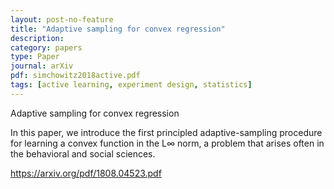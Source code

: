 ```yaml
---
layout: post-no-feature
title: "Adaptive sampling for convex regression"
description:
category: papers
type: Paper
journal: arXiv
pdf: simchowitz2018active.pdf
tags: [active learning, experiment design, statistics]
---
```


Adaptive sampling for convex regression

In this paper, we introduce the first principled adaptive-sampling procedure for learning
a convex function in the L∞ norm, a problem that arises often in the behavioral and social
sciences.

https://arxiv.org/pdf/1808.04523.pdf
